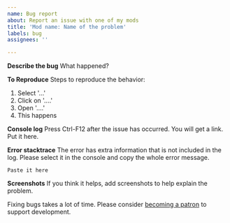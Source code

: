 ```yaml
---
name: Bug report
about: Report an issue with one of my mods
title: 'Mod name: Name of the problem'
labels: bug
assignees: ''

---
```


**Describe the bug**
What happened?

**To Reproduce**
Steps to reproduce the behavior:
1. Select '...'
2. Click on '....'
3. Open '....'
4. This happens

**Console log**
Press Ctrl-F12 after the issue has occurred. You will get a link. Put it here.

**Error stacktrace**
The error has extra information that is not included in the log. Please select it in the console and copy the whole error message.
```
Paste it here
```

**Screenshots**
If you think it helps, add screenshots to help explain the problem.

Fixing bugs takes a lot of time. Please consider [becoming a patron](https://www.patreon.com/orionmods) to support development.
